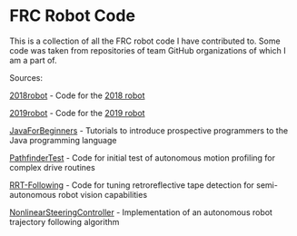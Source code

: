 # FRC Robot Code
This is a collection of all the FRC robot code I have contributed to. Some code was taken from repositories of team GitHub organizations of which I am a part of.

Sources:

[2018robot](https://github.com/team6908/2018robot) - Code for the [2018 robot](https://www.thebluealliance.com/team/6908/2018)

[2019robot](https://github.com/frc6908/2019neptune) - Code for the [2019 robot](https://www.thebluealliance.com/team/6908/2019)

[JavaForBeginners](https://github.com/frc6908/JavaForBeginners) - Tutorials to introduce prospective programmers to the Java programming language

[PathfinderTest](https://github.com/frc6908/PathfinderTest) - Code for initial test of autonomous motion profiling for complex drive routines

[RRT-Following](https://github.com/frc6908/RRT-Following) - Code for tuning retroreflective tape detection for semi-autonomous robot vision capabilities

[NonlinearSteeringController](https://github.com/joydeepm02/NonlinearSteeringController) - Implementation of an autonomous robot trajectory following algorithm
